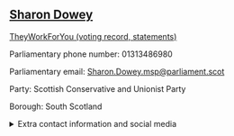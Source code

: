 ## <a href="https://www.parliament.scot/msps/current-and-previous-msps/sharon-dowey">Sharon Dowey</a>

<a href="https://www.theyworkforyou.com/mp/25992/sharon_dowey">TheyWorkForYou (voting record, statements)</a> 

Parliamentary phone number: 01313486980 

Parliamentary email: Sharon.Dowey.msp@parliament.scot 

Party: Scottish Conservative and Unionist Party 

Borough: South Scotland 

<details><summary>Extra contact information and social media</summary> 
<li>Parliamentary address: The Scottish Parliament, EH99 1SP, Edinburgh</li>
<li>Local office address: 18 Wellington Square, Ayr, KA7 1EZ</li>
<li>Local office phone number: 01292839130</li>
<li>Twitter: @SharonDowey_</li>
<li>Facebook: https://www.facebook.com/SharonDoweyMSP</li>
<li>Website:</li>
</details>